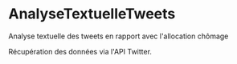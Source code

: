 # AnalyseTextuelleTweets
Analyse textuelle des tweets en rapport avec l'allocation chômage

Récupération des données via l'API Twitter.
